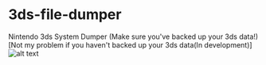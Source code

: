 # 3ds-file-dumper
Nintendo 3ds System Dumper (Make sure you've backed up your 3ds data!)[Not my problem if you haven't backed up your 3ds data(In development)]
![alt text](https://cdn.discordapp.com/attachments/1024512794961391618/1035561796834164796/IMG_5395.jpg)
